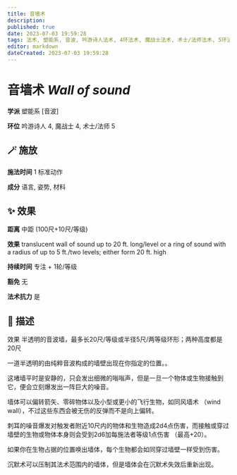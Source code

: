 ```yaml
---
title: 音墙术
description: 
published: true
date: 2023-07-03 19:59:28
tags: 法术, 塑能系, 音波, 吟游诗人法术, 4环法术, 魔战士法术, 术士/法师法术, 5环法术
editor: markdown
dateCreated: 2023-07-03 19:59:28
---
```


# **音墙术** *Wall of sound*

**学派** 塑能系 \[音波\] 

**环位** 吟游诗人 4, 魔战士 4, 术士/法师 5

## 🪄 施放

**施法时间** 1 标准动作

**成分** 语言, 姿势, 材料

## ✨ 效果  

**距离** 中距 (100尺+10尺/等级) 

**效果** translucent wall of sound up to 20 ft. long/level or a ring of sound with a radius of up to 5 ft./two levels; either form 20 ft. high 

**持续时间** 专注 + 1轮/等级 

**豁免** 无

**法术抗力** 是

## 📖 描述

效果          半透明的音波墙，最多长20尺/等级或半径5尺/两等级环形；两种高度都是20尺

一道半透明的由纯粹音波构成的墙壁出现在你指定的位置。。

这堵墙平时是安静的，只会发出细微的嗡嗡声，但是一旦一个物体或生物接触到它，便会立刻爆发出一阵巨大的噪音。

墙体可以偏转箭矢、零碎物体以及小型或更小的飞行生物，如同风墙术 （wind wall），不过这些东西会被无伤的反弹而不是向上偏转。

刺耳的噪音爆发对触发者附近10尺内的物体和生物造成2d4点伤害，而接触或穿过墙壁的生物或物体本身则会受到2d6加每施法者等级1点伤害 （最高+20）。

如果你在生物占据的位置唤出墙体，每个生物都会如同穿过墙壁一样受到伤害。

沉默术可以压制其法术范围内的墙体，但是墙体会在沉默术失效后重新出现。
    